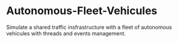 Autonomous-Fleet-Vehicules
==========================

Simulate a shared traffic insfrastructure with a fleet of autonomous vehicules with threads and events management.
